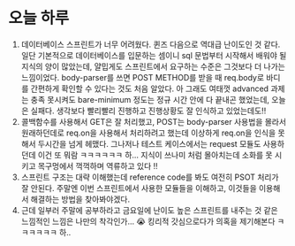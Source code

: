 # 오늘 하루

1. 데이터베이스 스프린트가 너무 어려웠다. 퀸즈 다음으로 역대급 난이도인 것 같다. 일단 기본적으로 데이터베이스를 입문하는 셈이니 sql 문법부터 시작해서 배워야 될 지식의 양이 많았는데, 얄밉게도 스프린트에서 요구하는 수준은 그것보다 더 나가는 느낌이었다. body-parser를 쓰면 POST METHOD를 받을 때 req.body로 바디를 간편하게 확인할 수 있다는 것도 처음 알았다. 아 그래도 여태껏 advanced 과제는 충족 못시켜도 bare-minimum 정도는 정규 시간 안에 다 끝내곤 했었는데, 오늘은 실패다. 생각보다 빨리빨리 진행하고 진행상황도 잘 인식하고 있었는데도!! 
2. 콜백함수를 사용해서 GET은 잘 처리했고, POST는 body-parser 사용법을 몰라서 원래하던데로 req.on을 사용해서 처리하려고 했는데 이상하게 req.on을 인식을 못해서 두시간을 넘게 헤맸다. 그나저나 테스트 케이스에서는 request 모듈도 사용하던데 이건 또 뭐람 ㅋㅋㅋㅋㅋㅋ 하... 지식이 쓰나미 처럼 몰아치는데 소화를 못 시키고 목구멍에서 꺽꺽하며 역류하고 있다 !!
3. 스프린트 구조는 대략 이해했는데 reference code를 봐도 여전히 PSOT 처리가 잘 안된다. 주말엔 이번 스프린트에서 사용한 모듈들을 이해하고,  이것들을 이용해서 해결하는 방법을 찾아봐야겠다. 
4. 근데 일부러 주말에 공부하라고 금요일에 난이도 높은 스프린트를 내주는 것 같은 느낌적인 느낌은 나만의 착각인가... 😭 킹리적 갓심으로다가 의혹을 제기해본다 ㅋㅋㅋㅋㅋㅋ 하..